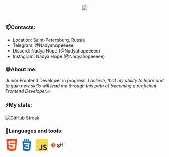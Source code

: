 <div id="header" align="center">
  <!--Стартовая гифка-->
  <img src="https://media.giphy.com/media/paTz7UZbPfTZFRYnnB/giphy.gif" width="150"/>
  <!--Мои социальные сети (добавить ссылки)-->
  <div id="badges">
  </div>
  <!--Счетчик просмотра профиля-->
  <img src="https://komarev.com/ghpvc/?username=Nadyahopeeeee&style=flat-square&color=blue" alt=""/>
  <!--Текст и эмодзи   <h1>Hellow world!</h1>-->
</div>

<!--
</div>
<div align="center">
  <img src="#" width="1000" height="100"/>
</div>
-->

### 📫Contacts:
* Location: Saint-Petersburg, Russia
* Telegram: @Nadyahopeeeee
* Discord: Nadya Hope (@Nadyahopeeeee)
* Instagram: Nadya Hope (@Nadyahopeeeee)

### 😄About me:
Junior Frontend Developer in progress.
_I believe, that my ability to learn and to gain new skills will lead me through this path of becoming a proficient Frontend Developer._:fire:

### ⚡My stats:
[![GitHub Streak](http://github-readme-streak-stats.herokuapp.com?user=Nadyahopeeeee&theme=dark&background=000000)](https://git.io/streak-stats)

### 🔭Languages and tools:
<div>
  <img src="https://github.com/devicons/devicon/blob/master/icons/html5/html5-original.svg" title="HTML5" alt="HTML" width="40" height="40"/>&nbsp;
  <img src="https://github.com/devicons/devicon/blob/master/icons/css3/css3-plain-wordmark.svg"  title="CSS3" alt="CSS" width="40" height="40"/>&nbsp;
  <img src="https://github.com/devicons/devicon/blob/master/icons/javascript/javascript-original.svg" title="JavaScript" alt="JavaScript" width="40" height="40"/>&nbsp;
  <img src="https://github.com/devicons/devicon/blob/master/icons/git/git-original-wordmark.svg" title="Git" **alt="Git" width="40" height="40"/>
</div>
<!--
**Nadyahopeeeee/Nadyahopeeeee** is a ✨ _special_ ✨ repository because its `README.md` (this file) appears on your GitHub profile.

Here are some ideas to get you started:

- 🔭 I’m currently working on ...
- 🌱 I’m currently learning ...
- 👯 I’m looking to collaborate on ...
- 🤔 I’m looking for help with ...
- 💬 Ask me about ...
- 📫 How to reach me: ...
- 😄 Pronouns: ...
- ⚡ Fun fact: ...
-->

